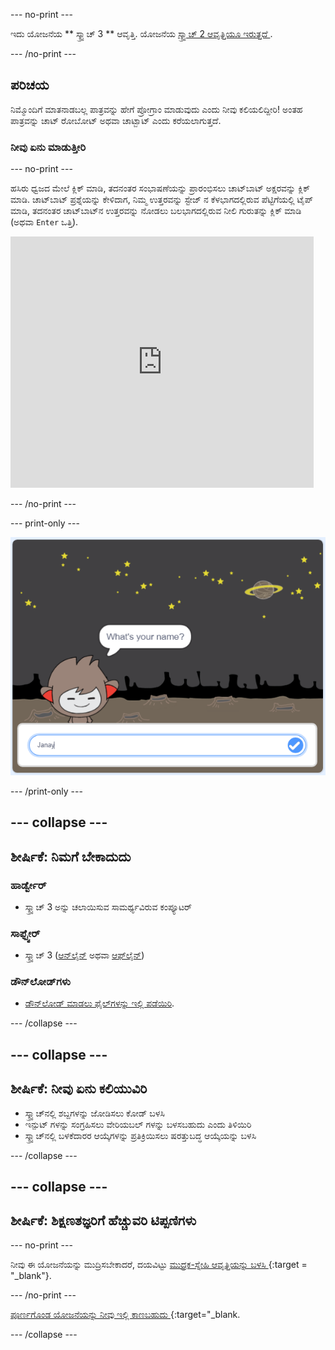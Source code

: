 \--- no-print \---

ಇದು ಯೋಜನೆಯ ** ಸ್ಕ್ರ್ಯಾಚ್ 3 ** ಆವೃತ್ತಿ. ಯೋಜನೆಯ [ ಸ್ಕ್ರ್ಯಾಚ್ 2 ಆವೃತ್ತಿಯೂ ಇರುತ್ತದೆ ](https://projects.raspberrypi.org/en/projects/chatbot-scratch2).

\--- /no-print \---

## ಪರಿಚಯ

ನಿಮ್ಮೊಂದಿಗೆ ಮಾತನಾಡಬಲ್ಲ ಪಾತ್ರವನ್ನು ಹೇಗೆ ಪ್ರೋಗ್ರಾಂ ಮಾಡುವುದು ಎಂದು ನೀವು ಕಲಿಯಲಿದ್ದೀರಿ! ಅಂತಹ ಪಾತ್ರವನ್ನು ಚಾಟ್ ರೋಬೋಟ್ ಅಥವಾ ಚಾಟ್ಬಾಟ್ ಎಂದು ಕರೆಯಲಾಗುತ್ತದೆ.

### ನೀವು ಏನು ಮಾಡುತ್ತೀರಿ

\--- no-print \---

ಹಸಿರು ಧ್ವಜದ ಮೇಲೆ ಕ್ಲಿಕ್ ಮಾಡಿ, ತದನಂತರ ಸಂಭಾಷಣೆಯನ್ನು ಪ್ರಾರಂಭಿಸಲು ಚಾಟ್‌ಬಾಟ್ ಅಕ್ಷರವನ್ನು ಕ್ಲಿಕ್ ಮಾಡಿ. ಚಾಟ್‌ಬಾಟ್ ಪ್ರಶ್ನೆಯನ್ನು ಕೇಳಿದಾಗ, ನಿಮ್ಮ ಉತ್ತರವನ್ನು ಸ್ಟೇಜ್ ನ ಕೆಳಭಾಗದಲ್ಲಿರುವ ಪೆಟ್ಟಿಗೆಯಲ್ಲಿ ಟೈಪ್ ಮಾಡಿ, ತದನಂತರ ಚಾಟ್‌ಬಾಟ್‌ನ ಉತ್ತರವನ್ನು ನೋಡಲು ಬಲಭಾಗದಲ್ಲಿರುವ ನೀಲಿ ಗುರುತನ್ನು ಕ್ಲಿಕ್ ಮಾಡಿ (ಅಥವಾ `Enter` ಒತ್ತಿ).

<div class="scratch-preview">
  <iframe allowtransparency="true" width="485" height="402" src="https://scratch.mit.edu/projects/embed/248864190/?autostart=false" 
  frameborder="0" scrolling="no"></iframe>
</div>

\--- /no-print \---

\--- print-only \---

![ಸಂಪೂರ್ಣ ಯೋಜನೆ](images/chatbot-preview.png)

\--- /print-only \---

## \--- collapse \---

## ಶೀರ್ಷಿಕೆ: ನಿಮಗೆ ಬೇಕಾದುದು

### ಹಾರ್ಡ್ವೇರ್

- ಸ್ಕ್ರ್ಯಾಚ್ 3 ಅನ್ನು ಚಲಾಯಿಸುವ ಸಾಮರ್ಥ್ಯವಿರುವ ಕಂಪ್ಯೂಟರ್

### ಸಾಫ್ಟ್ವೇರ್

- ಸ್ಕ್ರ್ಯಾಚ್ 3 ([ಆನ್‌ಲೈನ್‌](https://rpf.io/scratchon) ಅಥವಾ [ಆಫ್‌ಲೈನ್](https://rpf.io/scratchoff))

### ಡೌನ್‌ಲೋಡ್‌ಗಳು

- [ ಡೌನ್‌ಲೋಡ್ ಮಾಡಲು ಫೈಲ್‌ಗಳನ್ನು ಇಲ್ಲಿ ಪಡೆಯಿರಿ](http://rpf.io/p/en/chatbot-go).

\--- /collapse \---

## \--- collapse \---

## ಶೀರ್ಷಿಕೆ: ನೀವು ಏನು ಕಲಿಯುವಿರಿ

- ಸ್ಕ್ರ್ಯಾಚ್‌ನಲ್ಲಿ ಶಬ್ದಗಳನ್ನು ಜೋಡಿಸಲು ಕೋಡ್ ಬಳಸಿ
- ಇನ್ಪುಟ್ ಗಳನ್ನು ಸಂಗ್ರಹಿಸಲು ವೇರಿಯಬಲ್ ಗಳನ್ನು ಬಳಸಬಹುದು ಎಂದು ತಿಳಿಯಿರಿ
- ಸ್ಕ್ರ್ಯಾಚ್‌ನಲ್ಲಿ ಬಳಕೆದಾರರ ಆಯ್ಕೆಗಳನ್ನು ಪ್ರತಿಕ್ರಿಯಿಸಲು ಷರತ್ತುಬದ್ಧ ಆಯ್ಕೆಯನ್ನು ಬಳಸಿ

\--- /collapse \---

## \--- collapse \---

## ಶೀರ್ಷಿಕೆ: ಶಿಕ್ಷಣತಜ್ಞರಿಗೆ ಹೆಚ್ಚುವರಿ ಟಿಪ್ಪಣಿಗಳು

\--- no-print \---

ನೀವು ಈ ಯೋಜನೆಯನ್ನು ಮುದ್ರಿಸಬೇಕಾದರೆ, ದಯವಿಟ್ಟು [ ಮುದ್ರಕ-ಸ್ನೇಹಿ ಆವೃತ್ತಿಯನ್ನು ಬಳಸಿ ](https://projects.raspberrypi.org/en/projects/chatbot/print) {:target = "_blank"}.

\--- /no-print \---

[ ಪೂರ್ಣಗೊಂಡ ಯೋಜನೆಯನ್ನು ನೀವು ಇಲ್ಲಿ ಕಾಣಬಹುದು ](http://rpf.io/p/en/chatbot-get){:target="_blank.

\--- /collapse \---